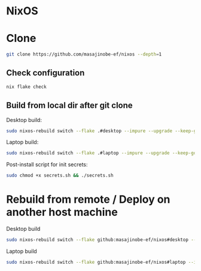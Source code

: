 # NixOS

# Clone

```sh
git clone https://github.com/masajinobe-ef/nixos --depth=1
```

## Check configuration

```sh
nix flake check
```

## Build from local dir after git clone

Desktop build:

```sh
sudo nixos-rebuild switch --flake .#desktop --impure --upgrade --keep-going --cores 0 --max-jobs auto
```

Laptop build:

```sh
sudo nixos-rebuild switch --flake .#laptop --impure --upgrade --keep-going --cores 0 --max-jobs auto
```

Post-install script for init secrets:

```sh
sudo chmod +x secrets.sh && ./secrets.sh
```

# Rebuild from remote / Deploy on another host machine

Desktop build

```sh
sudo nixos-rebuild switch --flake github:masajinobe-ef/nixos#desktop --impure --upgrade --keep-going --cores 0 --max-jobs auto
```

Laptop build

```sh
sudo nixos-rebuild switch --flake github:masajinobe-ef/nixos#laptop --impure --upgrade --keep-going --cores 0 --max-jobs auto
```
